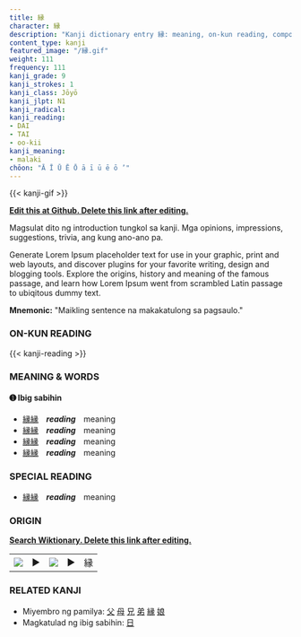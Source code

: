 ```yaml
---
title: 縁
character: 縁
description: "Kanji dictionary entry 縁: meaning, on-kun reading, compounds, origin, related kanji"
content_type: kanji
featured_image: "/縁.gif"
weight: 111
frequency: 111
kanji_grade: 9
kanji_strokes: 1
kanji_class: Jōyō
kanji_jlpt: N1
kanji_radical: 
kanji_reading: 
- DAI
- TAI
- oo-kii
kanji_meaning:
- malaki
chōon: "Ā Ī Ū Ē Ō ā ī ū ē ō ’"
---
```

[//]: # (Don't edit the line below. Kanji animated GIF code is automatically generated.)
{{< kanji-gif >}}

[//]: # (Edit below this line.)

**[Edit this at Github. Delete this link after editing.](https://github.com/tim0g/tim/tree/main/content/kanji/縁/index.md)**

Magsulat dito ng introduction tungkol sa kanji. Mga opinions, impressions, suggestions, trivia, ang kung ano-ano pa.

Generate Lorem Ipsum placeholder text for use in your graphic, print and web layouts, and discover plugins for your favorite writing, design and blogging tools. Explore the origins, history and meaning of the famous passage, and learn how Lorem Ipsum went from scrambled Latin passage to ubiqitous dummy text.
 
**Mnemonic:** "Maikling sentence na makakatulong sa pagsaulo."

### ON-KUN READING

[//]: # (Don't edit the line below. ON-KUN READING code is automatically generated.)
{{< kanji-reading >}}

### MEANING & WORDS

#### ➊ **Ibig sabihin**
  - [縁](../縁)[縁](../縁)　***reading***　meaning
  - [縁](../縁)[縁](../縁)　***reading***　meaning
  - [縁](../縁)[縁](../縁)　***reading***　meaning
  - [縁](../縁)[縁](../縁)　***reading***　meaning

### SPECIAL READING
  - [縁](../縁)[縁](../縁)　***reading***　meaning

### ORIGIN

**[Search Wiktionary. Delete this link after editing.](https://wiktionary.org/wiki/縁)**
<table class="kanji-table"><tr><td>
<img src="60px-縁-bronze.svg.png">
</td><td>▶</td><td>
<img src="60px-縁-oracle.svg.png">
</td><td>▶</td>
<td class="kanji-origin">縁</td>
</tr></table>

### RELATED KANJI
- Miyembro ng pamilya: [父](../父) [母](../母) [兄](../兄) [弟](../弟) [縁](../縁) [娘](../娘)
- Magkatulad ng ibig sabihin: [日](../日)
